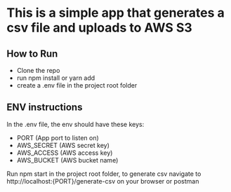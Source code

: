 # This is a simple app that generates a csv file and uploads to AWS S3

## How to Run
 - Clone the repo
 - run npm install or yarn add
 - create a .env file in the project root folder

## ENV instructions
In the .env file, the env should have these keys:
 - PORT (App port to listen on)
 - AWS_SECRET (AWS secret key)
 - AWS_ACCESS (AWS access key)
 - AWS_BUCKET (AWS bucket name)

Run npm start in the project root folder, to generate csv navigate to http://localhost:{PORT}/generate-csv on your browser or postman
